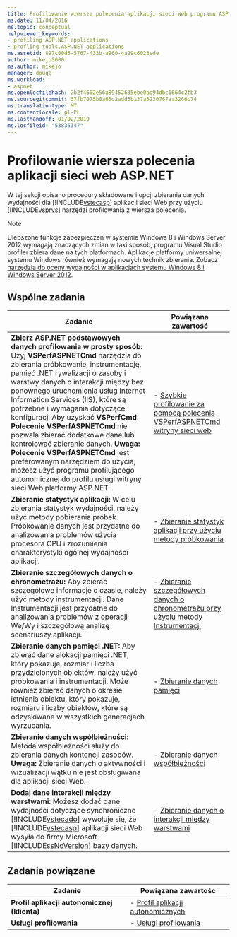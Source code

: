 ```yaml
---
title: Profilowanie wiersza polecenia aplikacji sieci Web programu ASP.NET | Dokumentacja firmy Microsoft
ms.date: 11/04/2016
ms.topic: conceptual
helpviewer_keywords:
- profiling ASP.NET applications
- profling tools,ASP.NET applications
ms.assetid: 897c00d5-5767-433b-a960-4a29c6023ede
author: mikejo5000
ms.author: mikejo
manager: douge
ms.workload:
- aspnet
ms.openlocfilehash: 2b2f4602e56a89452635ebe0ad94dbc1664c2fb3
ms.sourcegitcommit: 37fb7075b0a65d2add3b137a5230767aa3266c74
ms.translationtype: MT
ms.contentlocale: pl-PL
ms.lasthandoff: 01/02/2019
ms.locfileid: "53835347"
---
```

# <a name="command-line-profiling-of-aspnet-web-applications"></a>Profilowanie wiersza polecenia aplikacji sieci web ASP.NET
W tej sekcji opisano procedury składowane i opcji zbierania danych wydajności dla [!INCLUDE[vstecasp](../code-quality/includes/vstecasp_md.md)] aplikacji sieci Web przy użyciu [!INCLUDE[vsprvs](../code-quality/includes/vsprvs_md.md)] narzędzi profilowania z wiersza polecenia.  
  
> [!NOTE]
>  Ulepszone funkcje zabezpieczeń w systemie Windows 8 i Windows Server 2012 wymagają znaczących zmian w taki sposób, programu Visual Studio profiler zbiera dane na tych platformach. Aplikacje platformy uniwersalnej systemu Windows również wymagają nowych technik zbierania. Zobacz [narzędzia do oceny wydajności w aplikacjach systemu Windows 8 i Windows Server 2012](../profiling/performance-tools-on-windows-8-and-windows-server-2012-applications.md).  
  
## <a name="common-tasks"></a>Wspólne zadania
  
| Zadanie | Powiązana zawartość |
| - | - |
| **Zbierz ASP.NET podstawowych danych profilowania w prosty sposób:** Użyj **VSPerfASPNETCmd** narzędzia do zbierania próbkowanie, instrumentację, pamięć .NET rywalizacji o zasoby i warstwy danych o interakcji między bez ponownego uruchomienia usług Internet Information Services (IIS), które są potrzebne i wymagania dotyczące konfiguracji Aby uzyskać **VSPerfCmd**. **Polecenie VSPerfASPNETCmd** nie pozwala zbierać dodatkowe dane lub kontrolować zbieranie danych. **Uwaga:**  **Polecenie VSPerfASPNETCmd** jest preferowanym narzędziem do użycia, możesz użyć programu profilującego autonomicznej do profilu usługi witryny sieci Web platformy ASP.NET. | -   [Szybkie profilowanie za pomocą polecenia VSPerfASPNETCmd witryny sieci web](../profiling/rapid-web-site-profiling-with-vsperfaspnetcmd.md) |
| **Zbieranie statystyk aplikacji:** W celu zbierania statystyk wydajności, należy użyć metody pobierania próbek. Próbkowanie danych jest przydatne do analizowania problemów użycia procesora CPU i zrozumienia charakterystyki ogólnej wydajności aplikacji. | -   [Zbieranie statystyk aplikacji przy użyciu metody próbkowania](../profiling/collecting-application-statistics-for-aspnet-using-the-profiler-sampling-method.md) |
| **Zbieranie szczegółowych danych o chronometrażu:** Aby zbierać szczegółowe informacje o czasie, należy użyć metody instrumentacji. Dane Instrumentacji jest przydatne do analizowania problemów z operacji We/Wy i szczegółową analizę scenariuszy aplikacji. | -   [Zbieranie szczegółowych danych o chronometrażu przy użyciu metody Instrumentacji](../profiling/collecting-detailed-timing-data-aspnet-profiler-instrumentation-method.md) |
| **Zbieranie danych pamięci .NET:** Aby zbierać dane alokacji pamięci .NET, który pokazuje, rozmiar i liczba przydzielonych obiektów, należy użyć próbkowania i instrumentacji. Może również zbierać danych o okresie istnienia obiektu, który pokazuje, rozmiaru i liczby obiektów, które są odzyskiwane w wszystkich generacjach wyrzucania. | -   [Zbieranie danych pamięci](../profiling/collecting-memory-data-from-an-aspnet-web-application.md) |
| **Zbieranie danych współbieżności:** Metoda współbieżności służy do zbierania danych kontencji zasobów. **Uwaga:**  Zbieranie danych o aktywności i wizualizacji wątku nie jest obsługiwana dla aplikacji sieci Web. | -   [Zbieranie danych współbieżności](../profiling/collecting-concurrency-data-for-an-aspnet-web-application.md) |
| **Dodaj dane interakcji między warstwami:** Możesz dodać dane wydajności dotyczące synchroniczne [!INCLUDE[vstecado](../data-tools/includes/vstecado_md.md)] wywołuje się, że [!INCLUDE[vstecasp](../code-quality/includes/vstecasp_md.md)] aplikacji sieci Web wysyła do firmy Microsoft [!INCLUDE[ssNoVersion](../data-tools/includes/ssnoversion_md.md)] bazy danych. | -   [Zbieranie danych o interakcji między warstwami](../profiling/adding-tier-interaction-data-from-the-command-line.md) |
  
## <a name="related-tasks"></a>Zadania powiązane

  
|Zadanie|Powiązana zawartość|  
|----------|---------------------|  
|**Profil aplikacji autonomicznej (klienta)**|-   [Profil aplikacji autonomicznych](../profiling/command-line-profiling-of-stand-alone-applications.md)|  
|**Usługi profilowania**|-   [Usługi profilowania](../profiling/command-line-profiling-of-services.md)|